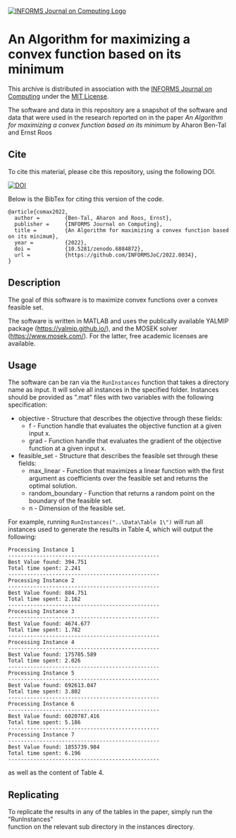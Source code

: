[![INFORMS Journal on Computing Logo](https://INFORMSJoC.github.io/logos/INFORMS_Journal_on_Computing_Header.jpg)](https://pubsonline.informs.org/journal/ijoc)

# An Algorithm for maximizing a convex function based on its minimum

This archive is distributed in association with the [INFORMS Journal on
Computing](https://pubsonline.informs.org/journal/ijoc) under the [MIT License](LICENSE).

The software and data in this repository are a snapshot of the software and data
that were used in the research reported on in the paper 
*An Algorithm for maximizing a convex function based on its minimum* by Aharon Ben-Tal and Ernst Roos

## Cite

To cite this material, please cite this repository, using the following DOI.

[![DOI](https://zenodo.org/badge/507803837.svg)](https://zenodo.org/badge/latestdoi/507803837)

Below is the BibTex for citing this version of the code.

```
@article{comax2022,
  author =        {Ben-Tal, Aharon and Roos, Ernst},
  publisher =     {INFORMS Journal on Computing},
  title =         {An Algorithm for maximizing a convex function based on its minimum},
  year =          {2022},
  doi =           {10.5281/zenodo.6884872},
  url =           {https://github.com/INFORMSJoC/2022.0034},
}  
```

## Description

The goal of this software is to maximize convex functions over a convex feasible set.

The software is written in MATLAB and uses the publically available YALMIP package 
(https://yalmip.github.io/), and the MOSEK solver (https://www.mosek.com/). For the latter,
free academic licenses are available.

## Usage

The software can be ran via the `RunInstances` function that takes a directory name as
input. It will solve all instances in the specified folder. Instances should be provided
as ".mat" files with two variables with the following specification:
* objective - Structure that describes the objective through these fields:
  * f         - Function handle that evaluates the objective function at a given input x.
  * grad      - Function handle that evaluates the gradient of the objective function at a given input x.
* feasible_set - Structure that describes the feasible set through these fields:
  * max_linear        - Function that maximizes a linear function with the first argument as coefficients over the feasible set and returns the optimal solution. 
  * random_boundary   - Function that returns a random point on the boundary of the feasible set.
  * n                 - Dimension of the feasible set.
  
For example, running 
`RunInstances("..\Data\Table 1\")`
will run all instances used to generate the results in Table 4, which will output the following:
```
Processing Instance 1
------------------------------------------------
Best Value found: 394.751 
Total time spent: 2.241 
------------------------------------------------
Processing Instance 2
------------------------------------------------
Best Value found: 884.751 
Total time spent: 2.162 
------------------------------------------------
Processing Instance 3
------------------------------------------------
Best Value found: 4674.677 
Total time spent: 1.782 
------------------------------------------------
Processing Instance 4
------------------------------------------------
Best Value found: 175705.589 
Total time spent: 2.026 
------------------------------------------------
Processing Instance 5
------------------------------------------------
Best Value found: 692613.047 
Total time spent: 3.802 
------------------------------------------------
Processing Instance 6
------------------------------------------------
Best Value found: 6020787.416 
Total time spent: 5.186 
------------------------------------------------
Processing Instance 7
------------------------------------------------
Best Value found: 1855739.984 
Total time spent: 6.196 
------------------------------------------------
```
as well as the content of Table 4.
  
## Replicating

To replicate the results in any of the tables in the paper, simply run the "RunInstances"  
function on the relevant sub directory in the instances directory.

